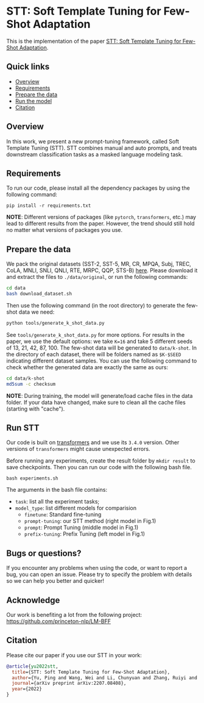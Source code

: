 # **STT**: Soft Template Tuning for Few-Shot Adaptation

This is the implementation of the paper [STT: Soft Template Tuning for Few-Shot Adaptation](https://arxiv.org/abs/2207.08408).

## Quick links

* [Overview](#overview)
* [Requirements](#requirements)
* [Prepare the data](#prepare-the-data)
* [Run the model](#run-lm-bff)
* [Citation](#citation)


## Overview

In this work, we present a new prompt-tuning framework, called Soft Template Tuning (STT). STT combines manual and auto prompts, and treats downstream classification tasks as a masked language modeling task. 


## Requirements

To run our code, please install all the dependency packages by using the following command:

```
pip install -r requirements.txt
```

**NOTE**: Different versions of packages (like `pytorch`, `transformers`, etc.) may lead to different results from the paper. However, the trend should still hold no matter what versions of packages you use.

## Prepare the data

We pack the original datasets (SST-2, SST-5, MR, CR, MPQA, Subj, TREC, CoLA, MNLI, SNLI, QNLI, RTE, MRPC, QQP, STS-B) [here](https://nlp.cs.princeton.edu/projects/lm-bff/datasets.tar). Please download it and extract the files to `./data/original`, or run the following commands:

```bash
cd data
bash download_dataset.sh
```

Then use the following command (in the root directory) to generate the few-shot data we need:

```bash
python tools/generate_k_shot_data.py
```

See `tools/generate_k_shot_data.py` for more options. For results in the paper, we use the default options: we take `K=16` and take 5 different seeds of 13, 21, 42, 87, 100. The few-shot data will be generated to `data/k-shot`. In the directory of each dataset, there will be folders named as `$K-$SEED` indicating different dataset samples. You can use the following command to check whether the generated data are exactly the same as ours:

```bash
cd data/k-shot
md5sum -c checksum
```

**NOTE**: During training, the model will generate/load cache files in the data folder. If your data have changed, make sure to clean all the cache files (starting with "cache").

## Run STT

Our code is built on [transformers](https://github.com/huggingface/transformers) and we use its `3.4.0` version. Other versions of `transformers` might cause unexpected errors.

Before running any experiments, create the result folder by `mkdir result` to save checkpoints. Then you can run our code with the following bash file.

```bash experiments.sh```

The arguments in the bash file contains:
* `task`: list all the experiment tasks;
* `model_type`: list different models for comparision
  * `finetune`: Standard fine-tuning
  * `prompt-tuning`: our STT method (right model in Fig.1)
  * `prompt`: Prompt Tuning (middle model in Fig.1)
  * `prefix-tuning`: Prefix Tuning (left model in Fig.1)
  

## Bugs or questions?

If you encounter any problems when using the code, or want to report a bug, you can open an issue. Please try to specify the problem with details so we can help you better and quicker!

## Acknowledge

Our work is benefiting a lot from the following project:
https://github.com/princeton-nlp/LM-BFF

## Citation

Please cite our paper if you use our STT in your work:

```bibtex
@article{yu2022stt,
  title={STT: Soft Template Tuning for Few-Shot Adaptation},
  author={Yu, Ping and Wang, Wei and Li, Chunyuan and Zhang, Ruiyi and Jin, Zhanpeng and Chen, Changyou},
  journal={arXiv preprint arXiv:2207.08408},
  year={2022}
}
```
